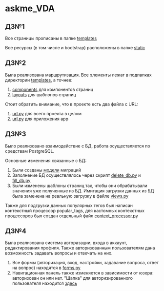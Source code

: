 # askme_VDA

## ДЗ№1
Все страницы прописаны в папке <a href="https://github.com/David-bomb/askme_VDA/edit/main/templates/">templates</a>

Все ресурсы (в том числе и bootstrap) расположены в папке <a href="https://github.com/David-bomb/askme_VDA/edit/main/tratic/">static</a>

## ДЗ№2
Была реализована маршрутизация. Все элементы лежат в подпапках директории <a href="https://github.com/David-bomb/askme_VDA/tree/main/templates">templates</a>, а точнее:

1) <a href="https://github.com/David-bomb/askme_VDA/tree/main/templates/components"> components</a> для компонентов страниц
2) <a href="https://github.com/David-bomb/askme_VDA/tree/main/templates/layouts"> layouts</a> для шаблонов страниц

Стоит обратить внимание, что в проекте есть два файла с URL:
1) <a href="https://github.com/David-bomb/askme_VDA/blob/main/app/urls.py">url.py</a> для всего проекта в целом
2) <a href="https://github.com/David-bomb/askme_VDA/blob/main/askme_VDA/urls.py">url.py</a> для приложения app

## ДЗ№3
Было реализовано взаимодействие с БД, работа осуществляется по средствам PostgreSQL. 

Основные изменения связанные с БД:
1) Были созданы <a href="https://github.com/David-bomb/askme_VDA/tree/main/app/models.py">модели</a> миграций
2) Заполнение БД осуществлялось через скрипт <a href="https://github.com/David-bomb/askme_VDA/tree/main/app/management/commands/delete_db.py">delete_db.py</a> и <a href="https://github.com/David-bomb/askme_VDA/tree/main/app/management/commands/fill_db.py">fill_db.py</a> 
3) Были изменены шаблоны страниц так, чтобы они обрабатывали значения уже полученные из БД. Имитация загрузки данных из БД была заменена на реальную загрузку в файле <a href="https://github.com/David-bomb/askme_VDA/tree/main/app/views.py">views.py</a>

Также для подгрузки данных популярных тегов был написан контекстный процессор popular_tags, для кастомных контекстных процессоров был создан отдельный файл <a href="https://github.com/David-bomb/askme_VDA/blob/main/app/context_processor.py">context_processor.py</a>

## ДЗ№4
Была реализована система авторазации, входа в аккаунт, редактирования профиля. Также авторизованным пользователям дана возможность задавать вопросы и отвечать на них.

1) Все формы (авторизация, вход, настройки, задавание вопроса, ответ на вопрос) находятся в <a href="https://github.com/David-bomb/askme_VDA/tree/main/app/forms.py">forms.py</a>
2) Навигационная панель также изменяется в зависимости от юзера: авторизован он или нет. "Шапка" для авторизированного пользователя находится <a href="https://github.com/David-bomb/askme_VDA/tree/main/templates/components/base_reg_nav.html">здесь</a>
